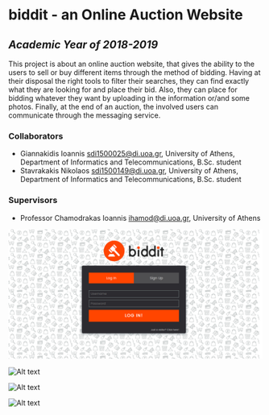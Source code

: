 # biddit - an Online Auction Website

## _Academic Year of 2018-2019_

This project is about an online auction website, that gives the ability to the users to sell or buy different items through the method of bidding. Having at their disposal the right tools to filter their searches, they can find exactly what they are looking for and place their bid. Also, they can place for bidding whatever they want by uploading in the information or/and some photos. Finally, at the end of an auction, the involved users can communicate through the messaging service.

### Collaborators

* Giannakidis Ioannis <sdi1500025@di.uoa.gr>, University of Athens, Department of Informatics and Telecommunications, B.Sc. student
* Stavrakakis Nikolaos <sdi1500149@di.uoa.gr>, University of Athens, Department of Informatics and Telecommunications, B.Sc. student

### Supervisors

* Professor Chamodrakas Ioannis <ihamod@di.uoa.gr>, University of Athens

![Alt text](https://github.com/NickStavrakakis/Online_Auction_Website/blob/master/biddit_preview_github_1.png "Welcome Page Preview")

![Alt text](https://github.com/NickStavrakakis/Online_Auction_Website/master/biddit_preview_github_2.png "Home Page Preview")

![Alt text](https://github.com/NickStavrakakis/Online_Auction_Website/master/biddit_preview_github_3.png "Bidding Page Preview")

![Alt text](https://github.com/NickStavrakakis/Online_Auction_Website/master/biddit_preview_github_4.png "Messaging Page Preview")
